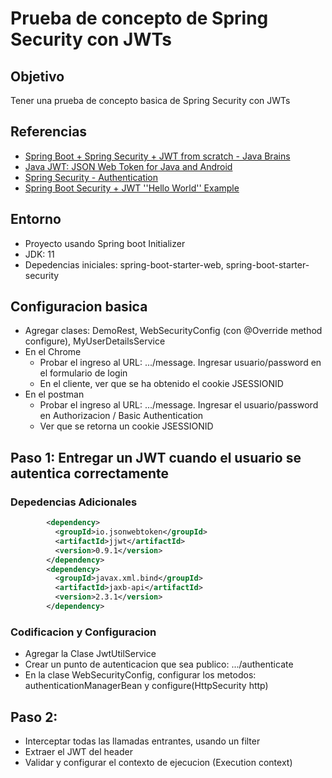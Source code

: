 # Prueba de concepto de Spring Security con JWTs

## Objetivo
Tener una prueba de concepto basica de Spring Security con JWTs

## Referencias
* [Spring Boot + Spring Security + JWT from scratch - Java Brains](https://www.youtube.com/watch?v=X80nJ5T7YpE)
* [Java JWT: JSON Web Token for Java and Android](https://github.com/jwtk/jjwt)
* [Spring Security - Authentication](https://docs.spring.io/spring-security/site/docs/current/reference/html5/#servlet-authentication)
* [Spring Boot Security + JWT ''Hello World'' Example](https://dzone.com/articles/spring-boot-security-json-web-tokenjwt-hello-world)

## Entorno
* Proyecto usando Spring boot Initializer
* JDK: 11
* Depedencias iniciales: spring-boot-starter-web, spring-boot-starter-security


## Configuracion basica
* Agregar clases: DemoRest, WebSecurityConfig (con @Override method configure), MyUserDetailsService
* En el Chrome
	* Probar el ingreso al URL: .../message. Ingresar usuario/password en el formulario de login
	* En el cliente, ver que se ha obtenido el cookie JSESSIONID
* En el postman
	* Probar el ingreso al URL: .../message. Ingresar el usuario/password en Authorizacion / Basic Authentication
	* Ver que se retorna un cookie JSESSIONID

## Paso 1: Entregar un JWT cuando el usuario se autentica correctamente

### Depedencias Adicionales
```xml
		<dependency>
		  <groupId>io.jsonwebtoken</groupId>
		  <artifactId>jjwt</artifactId>
		  <version>0.9.1</version>
		</dependency>
		<dependency>
		  <groupId>javax.xml.bind</groupId>
		  <artifactId>jaxb-api</artifactId>
		  <version>2.3.1</version>
		</dependency>
```

### Codificacion y Configuracion
* Agregar la Clase JwtUtilService
* Crear un punto de autenticacion que sea publico: .../authenticate
* En la clase WebSecurityConfig, configurar los metodos: authenticationManagerBean y configure(HttpSecurity http)


## Paso 2: 
* Interceptar todas las llamadas entrantes, usando un filter
* Extraer el JWT del header
* Validar y configurar el contexto de ejecucion (Execution context)


